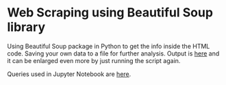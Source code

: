 # Web Scraping using Beautiful Soup library

Using Beautiful Soup package in Python to get the info inside the HTML code. Saving your own data to a file for further analysis. Output is [here](/Web%20Scraping%20Amazon/AmazonWebScraping.csv) and it can be enlarged even more by just running the script again.

Queries used in Jupyter Notebook are [here](/Web%20Scraping%20Amazon/Web%20Scraping%20Amazon.ipynb).